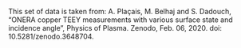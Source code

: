 This set of data is taken from:
A. Plaçais, M. Belhaj and S. Dadouch, “ONERA copper TEEY measurements with various surface state and incidence angle”, Physics of Plasma. Zenodo, Feb. 06, 2020. doi: 10.5281/zenodo.3648704.
